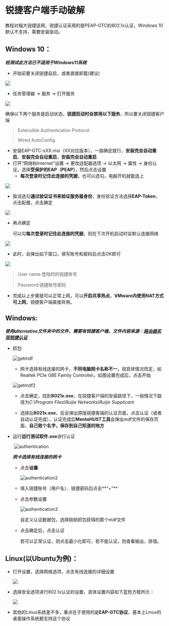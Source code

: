 # 锐捷客户端手动破解

教程对福大锐捷适用，锐捷认证采用的是PEAP-GTC的802.1x认证，Windows 10默认不支持，需要安装驱动。

## Windows 10：

***经测试此方法已不适用于Windows11系统***

- 开始前要关闭锐捷自启，或者直接卸载(建议)

![](./img/icon.png)

- 任务管理器 -> 服务 -> 打开服务

![](./img/open.png)

确保以下两个服务是启动状态，**锐捷启动时会禁用以下服务**，所以要关闭锐捷客户端

> Extensible Authentication Protocol
>
> Wired AutoConfig

- 安装EAP-GTC-xXX.msi（XX对应版本），一路确定就行，**安装完会自动重启**，**安装完会自动重启**，**安装完会自动重启**
- 打开“网络和Internet”设置 -> 更改适配器选项 -> 以太网 -> 属性 -> 身份认证，选择**受保护的EAP（PEAP）**，然后点击设置
  - **每次登录时记住此连接的凭据**，也可以选勾，电脑开机就能连上

![](./img/1.png)

- 取消选勾**通过验证证书来验证服务器身份**，身份验证方法选择**EAP-Token**，点击配置，点击确定

![](./img/2.png)

- 再点确定

  可以勾**每次登录时记住此连接的凭据**，则在下次开机启动时会默认连接网络

![](./img/3.png)

- 此时，会弹出如下窗口，填写账号和密码后点击OK即可

![](./img/4.png)

> User name:登陆时的锐捷账号
>
> Password:锐捷账号密码

- 完成以上步骤就可以正常上网，可以**开启共享热点**，**VMware内使用NAT方式可上网**，锐捷客户端直接弃用。



## Windows:

***使用alternative文件夹中的文件，需要有锐捷客户端，文件内容来源：[路由器实现锐捷认证](https://blog.csdn.net/weixin_40500627/article/details/108395293)***

- 抓包

  ![getmdf](./img/getmdf.png)

  - 网卡选择有线连接的网卡，**不同电脑网卡名称不一**，视具体情况而定，如Realtek PCIe GBE Family Controller。如图设置完成后，点击开始

  ![getmdf2](./img/getmdf2.png)

  - 点击确定，找到**8021x.exe**，在锐捷客户端的安装路径下，一般情况下路径为*C:\Program Files\Ruijie Networks\Ruijie Supplicant*

  - 选择后**8021x.exe**，后会弹出原版锐捷客端的认证页面，点击认证（或者自动认证完成），认证完成后**MentoHUST工具**会弹出mdf文件的保存页面，**自己取个名字，保存到自己知道的地方**

- 运行**运行测试软件.exe**进行认证

  ​	![authentication](./img/authentication.png)

  ***网卡选择有线连接的网卡***

  - 点击**设置**

    ![authentication2](./img/authentication2.png)

  - 填入锐捷账号（用户名）、锐捷密码后点击**“+”**

  - 点击参数设置

    ![authentication3](./img/authentication3.png)

    自定义认证数据包，选择刚刚抓包获得的那个mdf文件

  - 点击确定后，点击认证

    若可以正常认证，则点击最小化即可，若不能认证，则查看输出，排错。

    

  

## Linux(以Ubuntu为例)：

- 打开设置，选择网络选项，点击有线连接的详细设置

  ![](./img/setting.png)

- 选择安全选项进行802.1x认证的设置，具体设置内容如下蓝色方框所示：

  ![](./img/detail.png)

- 其他的Linux系统差不多，重点在于使用的是**EAP-GTC协议**，基本上Linux的桌面操作系统都支持这个协议
